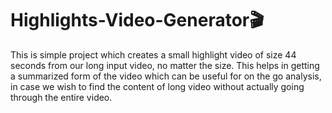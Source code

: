 # Highlights-Video-Generator🎬
This is simple project which creates a small highlight video of size 44 seconds from our long input video, no matter the size. This helps in getting a summarized form of the video which can be useful for on the go analysis, in case we wish to find the content of long video without actually going through the entire video.
